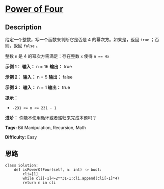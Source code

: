 # [Power of Four][title]

## Description

给定一个整数，写一个函数来判断它是否是 4 的幂次方。如果是，返回 `true` ；否则，返回 `false` 。

整数 `n` 是 4 的幂次方需满足：存在整数 `x` 使得 `n == 4x`



**示例 1：**
            **输入：** n = 16    **输出：** true    

**示例 2：**
            **输入：** n = 5    **输出：** false    

**示例 3：**
            **输入：** n = 1    **输出：** true    



**提示：**

  * `-231 <= n <= 231 - 1`



**进阶：** 你能不使用循环或者递归来完成本题吗？


**Tags:** Bit Manipulation, Recursion, Math

**Difficulty:** Easy

## 思路

``` python3
class Solution:
    def isPowerOfFour(self, n: int) -> bool:
        cli=[1]
        while cli[-1]<=2**31-1:cli.append(cli[-1]*4)
        return n in cli
```

[title]: https://leetcode-cn.com/problems/power-of-four
